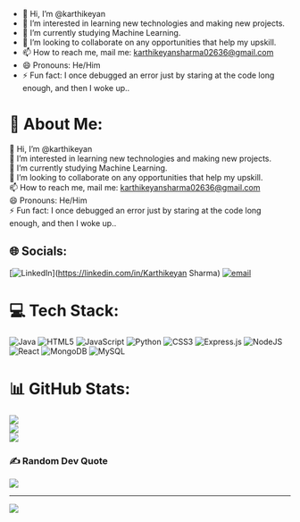 - 👋 Hi, I’m @karthikeyan
- 👀 I’m interested in learning new technologies and making new projects.
- 🌱 I’m currently studying Machine Learning.
- 💞️ I’m looking to collaborate on any opportunities that help my upskill.
- 📫 How to reach me, mail me: karthikeyansharma02636@gmail.com
- 😄 Pronouns: He/Him
- ⚡ Fun fact: I once debugged an error just by staring at the code long enough, and then I woke up..

# 💫 About Me:
👋 Hi, I’m @karthikeyan<br>👀 I’m interested in learning new technologies and making new projects.<br>🌱 I’m currently studying Machine Learning.<br>💞️ I’m looking to collaborate on any opportunities that help my upskill.<br>📫 How to reach me, mail me: karthikeyansharma02636@gmail.com<br>😄 Pronouns: He/Him<br>⚡ Fun fact: I once debugged an error just by staring at the code long enough, and then I woke up..<br>


## 🌐 Socials:
[![LinkedIn](https://img.shields.io/badge/LinkedIn-%230077B5.svg?logo=linkedin&logoColor=white)](https://linkedin.com/in/Karthikeyan Sharma) [![email](https://img.shields.io/badge/Email-D14836?logo=gmail&logoColor=white)](mailto:karthikeyansharma02636@gmail.com) 

# 💻 Tech Stack:
![Java](https://img.shields.io/badge/java-%23ED8B00.svg?style=for-the-badge&logo=openjdk&logoColor=white) ![HTML5](https://img.shields.io/badge/html5-%23E34F26.svg?style=for-the-badge&logo=html5&logoColor=white) ![JavaScript](https://img.shields.io/badge/javascript-%23323330.svg?style=for-the-badge&logo=javascript&logoColor=%23F7DF1E) ![Python](https://img.shields.io/badge/python-3670A0?style=for-the-badge&logo=python&logoColor=ffdd54) ![CSS3](https://img.shields.io/badge/css3-%231572B6.svg?style=for-the-badge&logo=css3&logoColor=white) ![Express.js](https://img.shields.io/badge/express.js-%23404d59.svg?style=for-the-badge&logo=express&logoColor=%2361DAFB) ![NodeJS](https://img.shields.io/badge/node.js-6DA55F?style=for-the-badge&logo=node.js&logoColor=white) ![React](https://img.shields.io/badge/react-%2320232a.svg?style=for-the-badge&logo=react&logoColor=%2361DAFB) ![MongoDB](https://img.shields.io/badge/MongoDB-%234ea94b.svg?style=for-the-badge&logo=mongodb&logoColor=white) ![MySQL](https://img.shields.io/badge/mysql-4479A1.svg?style=for-the-badge&logo=mysql&logoColor=white)
# 📊 GitHub Stats:
![](https://github-readme-stats.vercel.app/api?username=karthikoo7&theme=cobalt2&hide_border=true&include_all_commits=true&count_private=false)<br/>
![](https://nirzak-streak-stats.vercel.app/?user=karthikoo7&theme=cobalt2&hide_border=true)<br/>
![](https://github-readme-stats.vercel.app/api/top-langs/?username=karthikoo7&theme=cobalt2&hide_border=true&include_all_commits=true&count_private=false&layout=compact)

### ✍️ Random Dev Quote
![](https://quotes-github-readme.vercel.app/api?type=vetical&theme=merko)

---
[![](https://visitcount.itsvg.in/api?id=karthikoo7&icon=0&color=0)](https://visitcount.itsvg.in)

<!-- Proudly created with GPRM ( https://gprm.itsvg.in ) -->
<!---
karthikoo7/karthikoo7 is a ✨ special ✨ repository because its `README.md` (this file) appears on your GitHub profile.
You can click the Preview link to take a look at your changes.
--->
